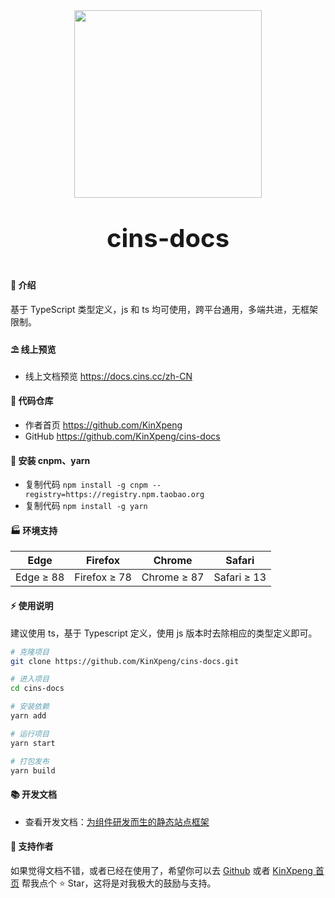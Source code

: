<div align="center">
	<img width="300" src="https://kinxpeng.oss-cn-beijing.aliyuncs.com/image/cins-docs/logo_net.png?versionId=CAEQOBiBgMDLq.DsnRgiIGE2YzFkZDY4Njc2ZDQ5MzdhMWU5ZTM5YWE1NzM0YjYx">
  <p style="font-size:40px;font-weight:bold">cins-docs</p>
</div>

#### 🌈 介绍

基于 TypeScript 类型定义，js 和 ts 均可使用，跨平台通用，多端共进，无框架限制。

#### ⛱️ 线上预览

- 线上文档预览 <a href="https://docs.cins.cc/zh-CN" target="_blank">https://docs.cins.cc/zh-CN</a>

#### 💒 代码仓库

- 作者首页 <a href="https://github.com/KinXpeng" target="_blank">https://github.com/KinXpeng</a>
- GitHub <a href="https://github.com/KinXpeng/cins-docs" target="_blank">https://github.com/KinXpeng/cins-docs</a>

#### 🚧 安装 cnpm、yarn

- 复制代码 `npm install -g cnpm --registry=https://registry.npm.taobao.org`
- 复制代码 `npm install -g yarn`

#### 🏭 环境支持

| Edge      | Firefox      | Chrome      | Safari      |
| --------- | ------------ | ----------- | ----------- |
| Edge ≥ 88 | Firefox ≥ 78 | Chrome ≥ 87 | Safari ≥ 13 |

#### ⚡ 使用说明

建议使用 ts，基于 Typescript 定义，使用 js 版本时去除相应的类型定义即可。

```bash
# 克隆项目
git clone https://github.com/KinXpeng/cins-docs.git

# 进入项目
cd cins-docs

# 安装依赖
yarn add

# 运行项目
yarn start

# 打包发布
yarn build
```

#### 📚 开发文档

- 查看开发文档：<a href="https://d.umijs.org/" target="_blank">为组件研发而生的静态站点框架</a>

#### 💌 支持作者

如果觉得文档不错，或者已经在使用了，希望你可以去 <a target="_blank" href="https://github.com/KinXpeng/cins-docs">Github</a> 或者 <a target="_blank" href="https://github.com/KinXpeng">KinXpeng 首页</a> 帮我点个 ⭐ Star，这将是对我极大的鼓励与支持。
